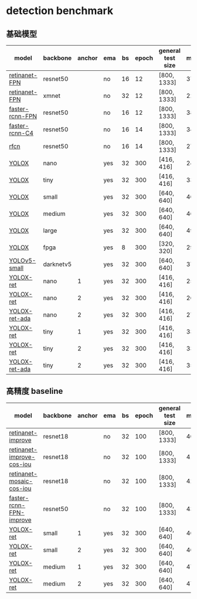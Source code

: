# detection benchmark
## 基础模型 
| model                   | backbone            | anchor | ema | bs | epoch | general test size | mAP                     | model |
| ----------------------- | ------------------- | ------ | --- | -- | ----- | ----------------- | ----------------------- | ----- |
| [retinanet-FPN](https://gitlab.bj.sensetime.com/spring2/united-perception/-/blob/master/configs/det/retinanet/retinanet-r50_1x.yaml)           | resnet50            |        | no  | 16 | 12    | [800, 1333]       | 37.0                    | [ckpt](http://spring.sensetime.com/dropadmin/$/CECfp.pth)  |
| [retinanet-FPN](https://gitlab.bj.sensetime.com/spring2/united-perception/-/blob/dev/configs/det/retinanet/retinanet-xmnet.yaml)           | xmnet            |        | no  | 32 | 12    | [800, 1333]       | 22.3                    | [ckpt](http://spring.sensetime.com/dropadmin/$/ucyCz.pth)  |
| [faster-rcnn-FPN](https://gitlab.bj.sensetime.com/spring2/united-perception/-/blob/master/configs/det/faster_rcnn/faster_rcnn_r50_fpn_1x.yaml)         | resnet50            |        | no  | 16 | 12    | [800, 1333]       | 38.2                    | [ckpt](http://spring.sensetime.com/dropadmin/$/ERfaT.pth)  |
| [faster-rcnn-C4](https://gitlab.bj.sensetime.com/spring2/united-perception/-/blob/master/configs/det/faster_rcnn/faster_rcnn_r50_C4_1x.yaml)          | resnet50            |        | no  | 16 | 14    | [800, 1333]       | 34.4                    | [ckpt](http://spring.sensetime.com/dropadmin/$/rBC6E.pth)  |
| [rfcn](https://gitlab.bj.sensetime.com/spring2/united-perception/-/blob/dev/configs/det/rfcn/rfcn-R50-1x.yaml)                    | resnet50            |        | no  | 16 | 14    | [800, 1333]       | 27.7                    |       |
| [YOLOX](https://gitlab.bj.sensetime.com/spring2/united-perception/-/blob/master/configs/det/yolox/yolox_nano.yaml)                   | nano                |        | yes | 32 | 300   | [416, 416]        | 24.8                    | [ckpt](http://spring.sensetime.com/dropadmin/$/9a3cP.pth)  |
| [YOLOX](https://gitlab.bj.sensetime.com/spring2/united-perception/-/blob/master/configs/det/yolox/yolox_tiny.yaml)                   | tiny                |        | yes | 32 | 300   | [416, 416]        | 33.0                    | [ckpt](http://spring.sensetime.com/dropadmin/$/KPNxX.pth)  |
| [YOLOX](https://gitlab.bj.sensetime.com/spring2/united-perception/-/blob/master/configs/det/yolox/yolox_small.yaml)                   | small               |        | yes | 32 | 300   | [640, 640]        | 40.4                    | [ckpt](http://spring.sensetime.com/dropadmin/$/vprlV.pth)  |
| [YOLOX](https://gitlab.bj.sensetime.com/spring2/united-perception/-/blob/master/configs/det/yolox/yolox_medium.yaml)                   | medium              |        | yes | 32 | 300   | [640, 640]        | 46.9                    | [ckpt](http://spring.sensetime.com/dropadmin/$/itSSw.pth)  |
| [YOLOX](https://gitlab.bj.sensetime.com/spring2/united-perception/-/blob/master/configs/det/yolox/yolox_large.yaml)                   | large               |        | yes | 32 | 300   | [640, 640]        | 49.9                    | [ckpt](http://spring.sensetime.com/dropadmin/$/9rJVP.pth)  |
| [YOLOX](https://gitlab.bj.sensetime.com/spring2/united-perception/-/blob/eod/configs/det/yolox/yolox_fpga.yaml)                   | fpga               |        | yes | 8 | 300   | [320, 320]        | 29.2                      | [ckpt](http://spring.sensetime.com/dropadmin/$/KPNxX.pth)  |
| [YOLOv5-small](https://gitlab.bj.sensetime.com/spring2/united-perception/-/blob/dev/configs/det/yolov5/yolov5_small_silu.yaml)            | darknetv5           |        | yes | 32 | 300   | [640, 640]        | 37.4                    | [ckpt](http://spring.sensetime.com/dropadmin/$/r9LwV.pth)  |
| [YOLOX-ret](https://gitlab.bj.sensetime.com/spring2/united-perception/-/blob/master/configs/det/retinanet/yolox_n_ret_a1_comloc.yaml)               | nano                |   1    | yes | 32 | 300   | [416, 416]        | 25.8                    | [ckpt](http://spring.sensetime.com/dropadmin/$/e81RM.pth)  |
| [YOLOX-ret](https://gitlab.bj.sensetime.com/spring2/united-perception/-/blob/master/configs/det/retinanet/yolox_n_ret_a2_comloc.yaml)               | nano                |   2    | yes | 32 | 300   | [416, 416]        | 26.4                    | [ckpt](http://spring.sensetime.com/dropadmin/$/zC1B4.pth)  |
| [YOLOX-ret-ada](https://gitlab.bj.sensetime.com/spring2/united-perception/-/blob/master/configs/det/retinanet/yolox_n_ret_a2_comloc_ada.yaml)           | nano                |   2    | yes | 32 | 300   | [416, 416]        | 27.2                    | [ckpt](http://spring.sensetime.com/dropadmin/$/qPxNB.pth)  |
| [YOLOX-ret](https://gitlab.bj.sensetime.com/spring2/united-perception/-/blob/master/configs/det/retinanet/yolox_t_ret_a1_comloc.yaml)               | tiny                |   1    | yes | 32 | 300   | [416, 416]        | 33.6                    | [ckpt](http://spring.sensetime.com/dropadmin/$/CyQFP.pth)  |
| [YOLOX-ret](https://gitlab.bj.sensetime.com/spring2/united-perception/-/blob/master/configs/det/retinanet/yolox_t_ret_a2_comloc.yaml)               | tiny                |   2    | yes | 32 | 300   | [416, 416]        | 33.8                    | [ckpt](http://spring.sensetime.com/dropadmin/$/idfq4.pth)  |
| [YOLOX-ret-ada](https://gitlab.bj.sensetime.com/spring2/united-perception/-/blob/master/configs/det/retinanet/yolox_t_ret_a2_comloc_ada.yaml)           | tiny                |   2    | yes | 32 | 300   | [416, 416]        | 35.4                    | [ckpt](http://spring.sensetime.com/dropadmin/$/Y9iFH.pth)  |

## 高精度 baseline
| model                   | backbone            | anchor | ema | bs | epoch | general test size | mAP                     | model |
| ----------------------- | ------------------- | ------ | --- | -- | ----- | ----------------- | ----------------------- | ----- |
| [retinanet-improve](https://gitlab.bj.sensetime.com/spring2/united-perception/-/blob/master/configs/det/retinanet/retinanet-r18-improve.yaml)       | resnet18            |        | no  | 32 | 100   | [800, 1333]       | 40.7                    | [ckpt](http://spring.sensetime.com/dropadmin/$/5wKwC.pth)  |
| [retinanet-improve-cos-iou](https://gitlab.bj.sensetime.com/spring2/united-perception/-/blob/master/configs/det/retinanet/retinanet-r18-improve_cos_iou.yaml)| resnet18           |        | no  | 32 | 100   | [800, 1333]       | 41.3                    |    [ckpt](http://spring.sensetime.com/dropadmin/$/wpheE.pth)   |
| [retinanet-mosaic-cos-iou](https://gitlab.bj.sensetime.com/spring2/united-perception/-/blob/master/configs/det/retinanet/retinanet-r18_mosiac_cos_ema_iou.yaml)| resnet18            |        | no  | 32 | 100   | [800, 1333]       | 42.4                    |  [ckpt](http://spring.sensetime.com/dropadmin/$/Qag4T.pth)   |
| [faster-rcnn-FPN-improve](https://gitlab.bj.sensetime.com/spring2/united-perception/-/blob/master/configs/det/faster_rcnn/faster_rcnn_r50_fpn_improve.yaml) | resnet50            |        | no  | 32 | 100   | [800, 1333]       | 43.5                    | [ckpt](http://spring.sensetime.com/dropadmin/$/Dkk6a.pth)  |
| [YOLOX-ret](https://gitlab.bj.sensetime.com/spring2/united-perception/-/blob/master/configs/det/retinanet/yolox_s_ret_a1_comloc.yaml)               | small               |   1    | yes | 32 | 300   | [640, 640]        | 40.4                    | [ckpt](http://spring.sensetime.com/dropadmin/$/en6XT.pth)  |
| [YOLOX-ret](https://gitlab.bj.sensetime.com/spring2/united-perception/-/blob/master/configs/det/retinanet/yolox_s_ret_a2_comloc.yaml)               | small               |   2    | yes | 32 | 300   | [640, 640]        | 40.7                    | [ckpt](http://spring.sensetime.com/dropadmin/$/RolEg.pth)  |
| [YOLOX-ret](https://gitlab.bj.sensetime.com/spring2/united-perception/-/blob/master/configs/det/retinanet/yolox_m_ret_a1_comloc.yaml)               | medium              |   1    | yes | 32 | 300   | [640, 640]        | 47.0                    | [ckpt](http://spring.sensetime.com/dropadmin/$/zLN4c.pth)  |
| [YOLOX-ret](https://gitlab.bj.sensetime.com/spring2/united-perception/-/blob/master/configs/det/retinanet/yolox_m_ret_a2_comloc.yaml)               | medium              |   2    | yes | 32 | 300   | [640, 640]        | 47.4                    | [ckpt](http://spring.sensetime.com/dropadmin/$/XxL3k.pth)  |

